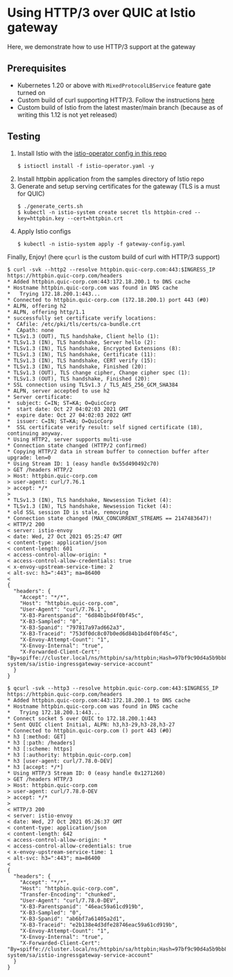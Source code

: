 # Using HTTP/3 over QUIC at Istio gateway

Here, we demonstrate how to use HTTP/3 support at the gateway

## Prerequisites
* Kubernetes 1.20 or above with `MixedProtocolLBService` feature gate turned on
* Custom build of curl supporting HTTP/3. Follow the instructions [here](https://github.com/curl/curl/blob/master/docs/HTTP3.md)
* Custom build of Istio from the latest master/main branch (because as of writing this 1.12 is not yet released)

## Testing
1. Install Istio with the [istio-operator config in this repo](istio-operator.yaml)
   ```
   $ istioctl install -f istio-operator.yaml -y
   ```
2. Install httpbin application from the samples directory of Istio repo
3. Generate and setup serving certificates for the gateway (TLS is a must for QUIC)
   ```
   $ ./generate_certs.sh
   $ kubectl -n istio-system create secret tls httpbin-cred --key=httpbin.key --cert=httpbin.crt
   ```
4. Apply Istio configs
   ```
   $ kubectl -n istio-system apply -f gateway-config.yaml
   ```

Finally, Enjoy! (here `qcurl` is the custom build of curl with HTTP/3 support)
```
$ curl -svk --http2 --resolve httpbin.quic-corp.com:443:$INGRESS_IP https://httpbin.quic-corp.com/headers
* Added httpbin.quic-corp.com:443:172.18.200.1 to DNS cache
* Hostname httpbin.quic-corp.com was found in DNS cache
*   Trying 172.18.200.1:443...
* Connected to httpbin.quic-corp.com (172.18.200.1) port 443 (#0)
* ALPN, offering h2
* ALPN, offering http/1.1
* successfully set certificate verify locations:
*  CAfile: /etc/pki/tls/certs/ca-bundle.crt
*  CApath: none
* TLSv1.3 (OUT), TLS handshake, Client hello (1):
* TLSv1.3 (IN), TLS handshake, Server hello (2):
* TLSv1.3 (IN), TLS handshake, Encrypted Extensions (8):
* TLSv1.3 (IN), TLS handshake, Certificate (11):
* TLSv1.3 (IN), TLS handshake, CERT verify (15):
* TLSv1.3 (IN), TLS handshake, Finished (20):
* TLSv1.3 (OUT), TLS change cipher, Change cipher spec (1):
* TLSv1.3 (OUT), TLS handshake, Finished (20):
* SSL connection using TLSv1.3 / TLS_AES_256_GCM_SHA384
* ALPN, server accepted to use h2
* Server certificate:
*  subject: C=IN; ST=KA; O=QuicCorp
*  start date: Oct 27 04:02:03 2021 GMT
*  expire date: Oct 27 04:02:03 2022 GMT
*  issuer: C=IN; ST=KA; O=QuicCorp
*  SSL certificate verify result: self signed certificate (18), continuing anyway.
* Using HTTP2, server supports multi-use
* Connection state changed (HTTP/2 confirmed)
* Copying HTTP/2 data in stream buffer to connection buffer after upgrade: len=0
* Using Stream ID: 1 (easy handle 0x55d490492c70)
> GET /headers HTTP/2
> Host: httpbin.quic-corp.com
> user-agent: curl/7.76.1
> accept: */*
> 
* TLSv1.3 (IN), TLS handshake, Newsession Ticket (4):
* TLSv1.3 (IN), TLS handshake, Newsession Ticket (4):
* old SSL session ID is stale, removing
* Connection state changed (MAX_CONCURRENT_STREAMS == 2147483647)!
< HTTP/2 200 
< server: istio-envoy
< date: Wed, 27 Oct 2021 05:25:47 GMT
< content-type: application/json
< content-length: 601
< access-control-allow-origin: *
< access-control-allow-credentials: true
< x-envoy-upstream-service-time: 2
< alt-svc: h3=":443"; ma=86400
< 
{
  "headers": {
    "Accept": "*/*", 
    "Host": "httpbin.quic-corp.com", 
    "User-Agent": "curl/7.76.1", 
    "X-B3-Parentspanid": "6d84b1bd4f0bf45c", 
    "X-B3-Sampled": "0", 
    "X-B3-Spanid": "797817a97ad662a3", 
    "X-B3-Traceid": "753df0dc8c07b0ed6d84b1bd4f0bf45c", 
    "X-Envoy-Attempt-Count": "1", 
    "X-Envoy-Internal": "true", 
    "X-Forwarded-Client-Cert": "By=spiffe://cluster.local/ns/httpbin/sa/httpbin;Hash=97bf9c90d4a5b9bb8f5da3e825dfa34f04631400420649394741807a320aa0a1;Subject=\"\";URI=spiffe://cluster.local/ns/istio-system/sa/istio-ingressgateway-service-account"
  }
}
```

```
$ qcurl -svk --http3 --resolve httpbin.quic-corp.com:443:$INGRESS_IP https://httpbin.quic-corp.com/headers
* Added httpbin.quic-corp.com:443:172.18.200.1 to DNS cache
* Hostname httpbin.quic-corp.com was found in DNS cache
*   Trying 172.18.200.1:443...
* Connect socket 5 over QUIC to 172.18.200.1:443
* Sent QUIC client Initial, ALPN: h3,h3-29,h3-28,h3-27
* Connected to httpbin.quic-corp.com () port 443 (#0)
* h3 [:method: GET]
* h3 [:path: /headers]
* h3 [:scheme: https]
* h3 [:authority: httpbin.quic-corp.com]
* h3 [user-agent: curl/7.78.0-DEV]
* h3 [accept: */*]
* Using HTTP/3 Stream ID: 0 (easy handle 0x1271260)
> GET /headers HTTP/3
> Host: httpbin.quic-corp.com
> user-agent: curl/7.78.0-DEV
> accept: */*
> 
< HTTP/3 200
< server: istio-envoy
< date: Wed, 27 Oct 2021 05:26:37 GMT
< content-type: application/json
< content-length: 642
< access-control-allow-origin: *
< access-control-allow-credentials: true
< x-envoy-upstream-service-time: 1
< alt-svc: h3=":443"; ma=86400
< 
{
  "headers": {
    "Accept": "*/*", 
    "Host": "httpbin.quic-corp.com", 
    "Transfer-Encoding": "chunked", 
    "User-Agent": "curl/7.78.0-DEV", 
    "X-B3-Parentspanid": "46eac59a61cd919b", 
    "X-B3-Sampled": "0", 
    "X-B3-Spanid": "ab6bf7a61405a2d1", 
    "X-B3-Traceid": "e2b138e4d3dfe28746eac59a61cd919b", 
    "X-Envoy-Attempt-Count": "1", 
    "X-Envoy-Internal": "true", 
    "X-Forwarded-Client-Cert": "By=spiffe://cluster.local/ns/httpbin/sa/httpbin;Hash=97bf9c90d4a5b9bb8f5da3e825dfa34f04631400420649394741807a320aa0a1;Subject=\"\";URI=spiffe://cluster.local/ns/istio-system/sa/istio-ingressgateway-service-account"
  }
}
```